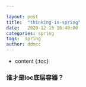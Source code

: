 ```yaml
---

layout: post
title:  "thinking-in-spring"
date:   2020-12-15 16:40:00
categories: spring
tags:  spring
author: ddmcc
---
```


* content
{:toc}

  
### 谁才是Ioc底层容器？


